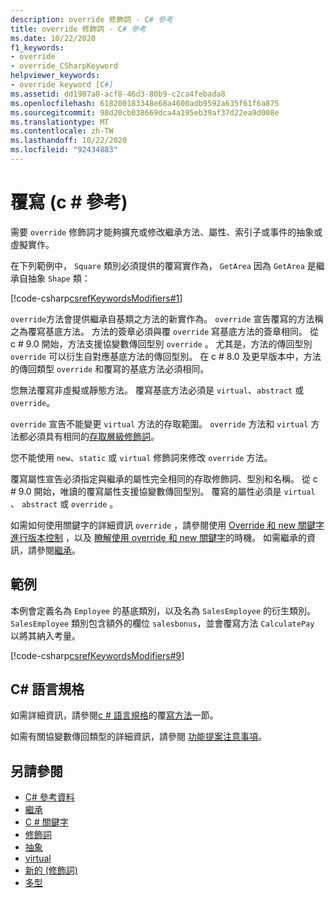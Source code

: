 ```yaml
---
description: override 修飾詞 - C# 參考
title: override 修飾詞 - C# 參考
ms.date: 10/22/2020
f1_keywords:
- override
- override_CSharpKeyword
helpviewer_keywords:
- override keyword [C#]
ms.assetid: dd1907a8-acf8-46d3-80b9-c2ca4febada8
ms.openlocfilehash: 618200183348e68a4600adb9592a635f61f6a875
ms.sourcegitcommit: 98d20cb038669dca4a195eb39af37d22ea9d008e
ms.translationtype: MT
ms.contentlocale: zh-TW
ms.lasthandoff: 10/22/2020
ms.locfileid: "92434883"
---
```

# <a name="override-c-reference"></a>覆寫 (c # 參考) 

需要 `override` 修飾詞才能夠擴充或修改繼承方法、屬性、索引子或事件的抽象或虛擬實作。

在下列範例中， `Square` 類別必須提供的覆寫實作為， `GetArea` 因為 `GetArea` 是繼承自抽象 `Shape` 類：

[!code-csharp[csrefKeywordsModifiers#1](~/samples/snippets/csharp/VS_Snippets_VBCSharp/csrefKeywordsModifiers/CS/csrefKeywordsModifiers.cs#1)]

`override`方法會提供繼承自基類之方法的新實作為。 `override` 宣告覆寫的方法稱之為覆寫基底方法。 方法的簽章必須與覆 `override` 寫基底方法的簽章相同。 從 c # 9.0 開始，方法支援協變數傳回型別 `override` 。 尤其是，方法的傳回型別 `override` 可以衍生自對應基底方法的傳回型別。 在 c # 8.0 及更早版本中，方法的傳回類型 `override` 和覆寫的基底方法必須相同。

您無法覆寫非虛擬或靜態方法。 覆寫基底方法必須是 `virtual`、`abstract` 或 `override`。

`override` 宣告不能變更 `virtual` 方法的存取範圍。 `override` 方法和 `virtual` 方法都必須具有相同的[存取層級修飾詞](access-modifiers.md)。

您不能使用 `new`、`static` 或 `virtual` 修飾詞來修改 `override` 方法。

覆寫屬性宣告必須指定與繼承的屬性完全相同的存取修飾詞、型別和名稱。 從 c # 9.0 開始，唯讀的覆寫屬性支援協變數傳回型別。 覆寫的屬性必須是 `virtual` 、 `abstract` 或 `override` 。

如需如何使用關鍵字的詳細資訊 `override` ，請參閱使用 [Override 和 new 關鍵字進行版本控制](../../programming-guide/classes-and-structs/versioning-with-the-override-and-new-keywords.md) ，以及 [瞭解使用 override 和 new 關鍵字](../../programming-guide/classes-and-structs/knowing-when-to-use-override-and-new-keywords.md)的時機。 如需繼承的資訊，請參閱[繼承](../../programming-guide/classes-and-structs/inheritance.md)。

## <a name="example"></a>範例

本例會定義名為 `Employee` 的基底類別，以及名為 `SalesEmployee` 的衍生類別。 `SalesEmployee` 類別包含額外的欄位 `salesbonus`，並會覆寫方法 `CalculatePay` 以將其納入考量。

[!code-csharp[csrefKeywordsModifiers#9](~/samples/snippets/csharp/VS_Snippets_VBCSharp/csrefKeywordsModifiers/CS/csrefKeywordsModifiers.cs#9)]

## <a name="c-language-specification"></a>C# 語言規格

如需詳細資訊，請參閱[c # 語言規格](~/_csharplang/spec/introduction.md)的覆[寫方法](~/_csharplang/spec/classes.md#override-methods)一節。

如需有關協變數傳回類型的詳細資訊，請參閱 [功能提案注意事項](~/_csharplang/proposals/csharp-9.0/covariant-returns.md)。

## <a name="see-also"></a>另請參閱

- [C# 參考資料](../index.md)
- [繼承](../../programming-guide/classes-and-structs/inheritance.md)
- [C # 關鍵字](index.md)
- [修飾詞](index.md)
- [抽象](abstract.md)
- [virtual](virtual.md)
- [新的 (修飾詞) ](new-modifier.md)
- [多型](../../programming-guide/classes-and-structs/polymorphism.md)

